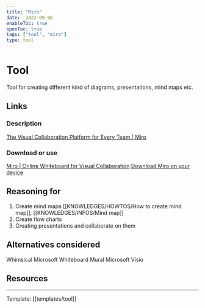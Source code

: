 ```yaml
---
title: "Miro"
date:  2022-09-06
enableToc: true
openToc: true
tags: ["tool", "miro"]
type: tool
---
```

# Tool
Tool for creating different kind of diagrams, presentations, mind maps etc. 

## Links
### Description
[The Visual Collaboration Platform for Every Team | Miro](https://miro.com/)
### Download or use
[Miro | Online Whiteboard for Visual Collaboration](https://miro.com/app/dashboard/)
[Download Miro on your device](https://miro.com/apps/)
## Reasoning for
1. Create mind maps [[KNOWLEDGES/HOWTOS/How to create mind map]], [[KNOWLEDGES/INFOS/Mind map]]
2. Create flow charts
3. Creating presentations and collaborate on them

## Alternatives considered
Whimsical
Microsoft Whiteboard
Mural
Microsoft Visio

## Resources

---
Template: [[templates/tool]]